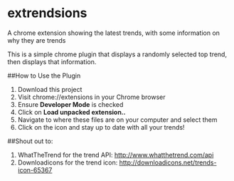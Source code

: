 # extrendsions
A chrome extension showing the latest trends, with some information on why they are trends

This is a simple chrome plugin that displays a randomly selected top trend, then displays that information.

##How to Use the Plugin
1. Download this project
2. Visit chrome://extensions in your Chrome browser
3. Ensure **Developer Mode** is checked
4. Click on **Load unpacked extension..**
5. Navigate to where these files are on your computer and select them
6. Click on the icon and stay up to date with all your trends!

##Shout out to:
1. WhatTheTrend for the trend API: http://www.whatthetrend.com/api
2. Downloadicons for the trend icon: http://downloadicons.net/trends-icon-65367
